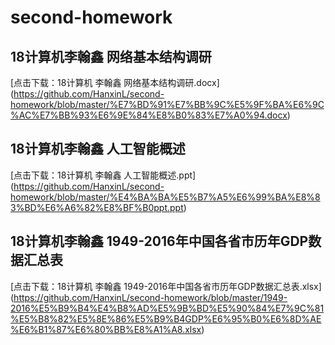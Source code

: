 # second-homework
##  18计算机李翰鑫 网络基本结构调研
[点击下载：18计算机 李翰鑫 网络基本结构调研.docx]
(https://github.com/HanxinL/second-homework/blob/master/%E7%BD%91%E7%BB%9C%E5%9F%BA%E6%9C%AC%E7%BB%93%E6%9E%84%E8%B0%83%E7%A0%94.docx)




##   18计算机李翰鑫 人工智能概述 
[点击下载：18计算机 李翰鑫 人工智能概述.ppt]
(https://github.com/HanxinL/second-homework/blob/master/%E4%BA%BA%E5%B7%A5%E6%99%BA%E8%83%BD%E6%A6%82%E8%BF%B0ppt.ppt)



##   18计算机李翰鑫 1949-2016年中国各省市历年GDP数据汇总表
[点击下载：18计算机 李翰鑫 1949-2016年中国各省市历年GDP数据汇总表.xlsx]
(https://github.com/HanxinL/second-homework/blob/master/1949-2016%E5%B9%B4%E4%B8%AD%E5%9B%BD%E5%90%84%E7%9C%81%E5%B8%82%E5%8E%86%E5%B9%B4GDP%E6%95%B0%E6%8D%AE%E6%B1%87%E6%80%BB%E8%A1%A8.xlsx)
